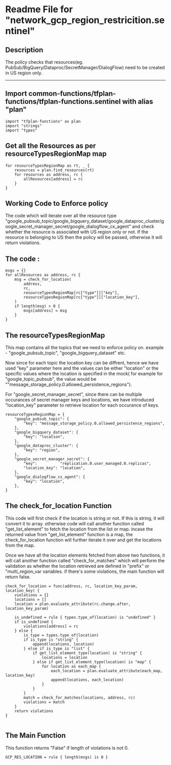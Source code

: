 # Readme File for "network_gcp_region_restricition.sentinel"

## Description


The policy checks that resources(eg. PubSub/BigQuery/Dataproc/SecretManager/DialogFlow) need to be created in US region only.


-------


## Import common-functions/tfplan-functions/tfplan-functions.sentinel with alias "plan"
```
import "tfplan-functions" as plan
import "strings"
import "types"
```

## Get all the Resources as per resourceTypesRegionMap map
```
for resourceTypesRegionMap as rt, _ {
	resources = plan.find_resources(rt)
	for resources as address, rc {
		allResources[address] = rc
	}
}
```

## Working Code to Enforce policy

The code which will iterate over all the resource type "google_pubsub_topic/google_bigquery_dataset/google_dataproc_cluster/google_secret_manager_secret/google_dialogflow_cx_agent" and check whether the resource is associated with US region only or not. 
If the resource is belonging to US then the policy will be passed, otherwise it will return violations.

## The code :

```
msgs = {}
for allResources as address, rc {
	msg = check_for_location(
		address,
		rc,
		resourceTypesRegionMap[rc["type"]]["key"],
		resourceTypesRegionMap[rc["type"]]["location_key"],
	)
	if length(msg) > 0 {
		msgs[address] = msg
	}
}
```

## The resourceTypesRegionMap
This map contains all the topics that we need to enforce policy on. example - "google_pubsub_topic", "google_bigquery_dataset" etc.

Now since for each topic the location key can be diffrent, hence we have used "key" parameter here and the values can be either "location" or the specific values where the location is specified in the mock( for example for "google_topic_pubsub", the value would be ""message_storage_policy.0.allowed_persistence_regions").

For "google_secret_manager_secret", since there can be multiple occurances of secret manager keys and locations, we have introduced "location_key" parameter to retrieve location for each occurance of keys.


```
resourceTypesRegionMap = {
	"google_pubsub_topic": {
		"key": "message_storage_policy.0.allowed_persistence_regions",
	},
	"google_bigquery_dataset": {
		"key": "location",
	},
	"google_dataproc_cluster": {
		"key": "region",
	},
	"google_secret_manager_secret": {
		"key":          "replication.0.user_managed.0.replicas",
		"location_key": "location",
	},
	"google_dialogflow_cx_agent": {
		"key": "location",
	},
}
```

## The check_for_location Function
This code will first check if the location is string or not. If this is string, it will convert it to array. otherwise code will call another function called "get_list_element" to fetch the location from the list or map.
incase the returned value from "get_list_element" function is a map, the  check_for_location function will further iterate it over and get the locations from the map.

Once we have all the location elements fetched from above two functions, it will call another function called "check_for_matches" which will perform the validation as whether the location retrieved are defined in "prefix" or "multi_region_var variables. if there's some violations, the main function will return false.

```
check_for_location = func(address, rc, location_key_param, location_key) {
	violations = {}
	locations = []
	location = plan.evaluate_attribute(rc.change.after, location_key_param)

	is_undefined = rule { types.type_of(location) is "undefined" }
	if is_undefined {
		violations[address] = rc
	} else {
		is_type = types.type_of(location)
		if is_type is "string" {
			append(locations, location)
		} else if is_type is "list" {
			if get_list_element_type(location) is "string" {
				locations = location
			} else if get_list_element_type(location) is "map" {
				for location as each_map {
					each_location = plan.evaluate_attribute(each_map, location_key)
					append(locations, each_location)
				}
			}
		}
		match = check_for_matches(locations, address, rc)
		violations = match
	}
	return violations
}


```
## The Main Function
This function returns "False" if length of violations is not 0.

```
GCP_RES_LOCATION = rule { length(msgs) is 0 }

```